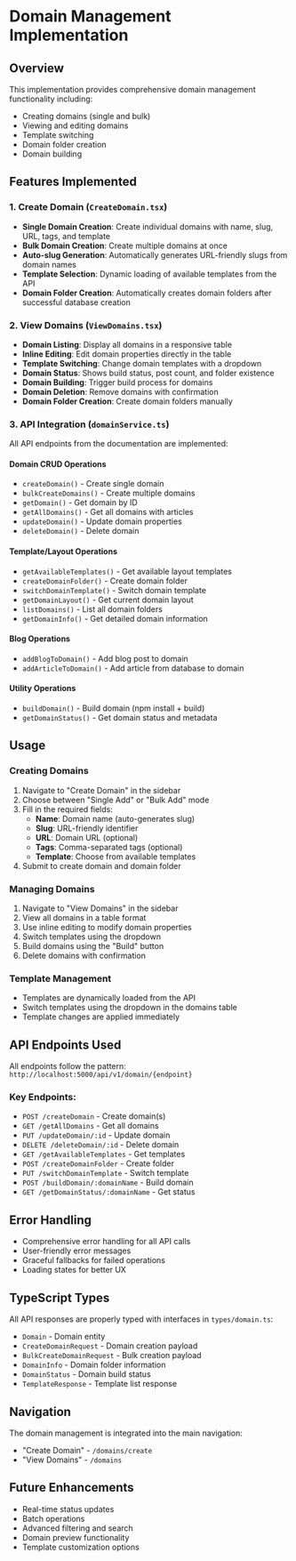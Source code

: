 # Domain Management Implementation

## Overview
This implementation provides comprehensive domain management functionality including:
- Creating domains (single and bulk)
- Viewing and editing domains
- Template switching
- Domain folder creation
- Domain building

## Features Implemented

### 1. Create Domain (`CreateDomain.tsx`)
- **Single Domain Creation**: Create individual domains with name, slug, URL, tags, and template
- **Bulk Domain Creation**: Create multiple domains at once
- **Auto-slug Generation**: Automatically generates URL-friendly slugs from domain names
- **Template Selection**: Dynamic loading of available templates from the API
- **Domain Folder Creation**: Automatically creates domain folders after successful database creation

### 2. View Domains (`ViewDomains.tsx`)
- **Domain Listing**: Display all domains in a responsive table
- **Inline Editing**: Edit domain properties directly in the table
- **Template Switching**: Change domain templates with a dropdown
- **Domain Status**: Shows build status, post count, and folder existence
- **Domain Building**: Trigger build process for domains
- **Domain Deletion**: Remove domains with confirmation
- **Domain Folder Creation**: Create domain folders manually

### 3. API Integration (`domainService.ts`)
All API endpoints from the documentation are implemented:

#### Domain CRUD Operations
- `createDomain()` - Create single domain
- `bulkCreateDomains()` - Create multiple domains
- `getDomain()` - Get domain by ID
- `getAllDomains()` - Get all domains with articles
- `updateDomain()` - Update domain properties
- `deleteDomain()` - Delete domain

#### Template/Layout Operations
- `getAvailableTemplates()` - Get available layout templates
- `createDomainFolder()` - Create domain folder
- `switchDomainTemplate()` - Switch domain template
- `getDomainLayout()` - Get current domain layout
- `listDomains()` - List all domain folders
- `getDomainInfo()` - Get detailed domain information

#### Blog Operations
- `addBlogToDomain()` - Add blog post to domain
- `addArticleToDomain()` - Add article from database to domain

#### Utility Operations
- `buildDomain()` - Build domain (npm install + build)
- `getDomainStatus()` - Get domain status and metadata

## Usage

### Creating Domains
1. Navigate to "Create Domain" in the sidebar
2. Choose between "Single Add" or "Bulk Add" mode
3. Fill in the required fields:
   - **Name**: Domain name (auto-generates slug)
   - **Slug**: URL-friendly identifier
   - **URL**: Domain URL (optional)
   - **Tags**: Comma-separated tags (optional)
   - **Template**: Choose from available templates
4. Submit to create domain and domain folder

### Managing Domains
1. Navigate to "View Domains" in the sidebar
2. View all domains in a table format
3. Use inline editing to modify domain properties
4. Switch templates using the dropdown
5. Build domains using the "Build" button
6. Delete domains with confirmation

### Template Management
- Templates are dynamically loaded from the API
- Switch templates using the dropdown in the domains table
- Template changes are applied immediately

## API Endpoints Used

All endpoints follow the pattern: `http://localhost:5000/api/v1/domain/{endpoint}`

### Key Endpoints:
- `POST /createDomain` - Create domain(s)
- `GET /getAllDomains` - Get all domains
- `PUT /updateDomain/:id` - Update domain
- `DELETE /deleteDomain/:id` - Delete domain
- `GET /getAvailableTemplates` - Get templates
- `POST /createDomainFolder` - Create folder
- `PUT /switchDomainTemplate` - Switch template
- `POST /buildDomain/:domainName` - Build domain
- `GET /getDomainStatus/:domainName` - Get status

## Error Handling
- Comprehensive error handling for all API calls
- User-friendly error messages
- Graceful fallbacks for failed operations
- Loading states for better UX

## TypeScript Types
All API responses are properly typed with interfaces in `types/domain.ts`:
- `Domain` - Domain entity
- `CreateDomainRequest` - Domain creation payload
- `BulkCreateDomainRequest` - Bulk creation payload
- `DomainInfo` - Domain folder information
- `DomainStatus` - Domain build status
- `TemplateResponse` - Template list response

## Navigation
The domain management is integrated into the main navigation:
- "Create Domain" - `/domains/create`
- "View Domains" - `/domains`

## Future Enhancements
- Real-time status updates
- Batch operations
- Advanced filtering and search
- Domain preview functionality
- Template customization options 